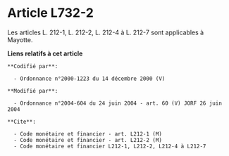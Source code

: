 # Article L732-2

Les articles L. 212-1, L. 212-2, L. 212-4 à L. 212-7 sont applicables à Mayotte.

**Liens relatifs à cet article**

	**Codifié par**:

	  - Ordonnance n°2000-1223 du 14 décembre 2000 (V)

	**Modifié par**:

	  - Ordonnance n°2004-604 du 24 juin 2004 - art. 60 (V) JORF 26 juin 2004

	**Cite**:

	  - Code monétaire et financier - art. L212-1 (M)
	  - Code monétaire et financier - art. L212-2 (M)
	  - Code monétaire et financier L212-1, L212-2, L212-4 à L212-7
